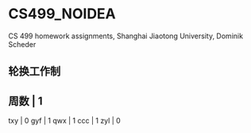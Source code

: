 # CS499_NOIDEA
CS 499 homework assignments, Shanghai Jiaotong University, Dominik Scheder

## 轮换工作制

周数 | 1
--------
txy | 0
gyf | 1
qwx | 1
ccc | 1
zyl | 0

